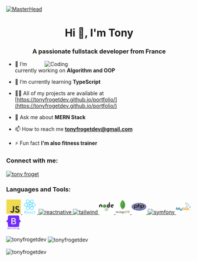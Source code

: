 [![MasterHead](https://repository-images.githubusercontent.com/588181932/e36ec678-7984-4cdd-8e4c-a3932772ff8e)](https://tonyfrogetdev.github.io/portfolio/)


<h1 align="center">Hi 👋, I'm Tony</h1>
<h3 align="center">A passionate fullstack developer from France</h3>

<p align="left"> <img align="right" alt="Coding" width="400" src="https://i.gifer.com/5eKX.gif">

- 🔭 I’m currently working on **Algorithm and OOP**

- 🌱 I’m currently learning **TypeScript**

- 👨‍💻 All of my projects are available at [https://tonyfrogetdev.github.io/portfolio/](https://tonyfrogetdev.github.io/portfolio/)

- 💬 Ask me about **MERN Stack**

- 📫 How to reach me **tonyfrogetdev@gmail.com**

- ⚡ Fun fact **I'm also fitness trainer**

<h3 align="left">Connect with me:</h3>
<p align="left">
<a href="https://linkedin.com/in/tonyfrogetdev/" target="blank"><img align="center" src="https://raw.githubusercontent.com/rahuldkjain/github-profile-readme-generator/master/src/images/icons/Social/linked-in-alt.svg" alt="tony froget" height="30" width="40" /></a>
</p>

<h3 align="left">Languages and Tools:</h3>
<p align="left"> <a href="https://developer.mozilla.org/en-US/docs/Web/JavaScript" target="_blank" rel="noreferrer"> <img src="https://raw.githubusercontent.com/devicons/devicon/master/icons/javascript/javascript-original.svg" alt="javascript" width="40" height="40"/> </a> <a href="https://reactjs.org/" target="_blank" rel="noreferrer"> <img src="https://raw.githubusercontent.com/devicons/devicon/master/icons/react/react-original-wordmark.svg" alt="react" width="40" height="40"/> </a> <a href="https://reactnative.dev/" target="_blank" rel="noreferrer"> <img src="https://reactnative.dev/img/header_logo.svg" alt="reactnative" width="40" height="40"/> </a> <a href="https://tailwindcss.com/" target="_blank" rel="noreferrer"> <img src="https://www.vectorlogo.zone/logos/tailwindcss/tailwindcss-icon.svg" alt="tailwind" width="40" height="40"/>  <a href="https://nodejs.org" target="_blank" rel="noreferrer"> <img src="https://raw.githubusercontent.com/devicons/devicon/master/icons/nodejs/nodejs-original-wordmark.svg" alt="nodejs" width="40" height="40"/> </a>  <a href="https://www.mongodb.com/" target="_blank" rel="noreferrer"> <img src="https://raw.githubusercontent.com/devicons/devicon/master/icons/mongodb/mongodb-original-wordmark.svg" alt="mongodb" width="40" height="40"/> </a>  <a href="https://www.php.net" target="_blank" rel="noreferrer"> <img src="https://raw.githubusercontent.com/devicons/devicon/master/icons/php/php-original.svg" alt="php" width="40" height="40"/> </a>  <a href="https://symfony.com" target="_blank" rel="noreferrer"> <img src="https://symfony.com/logos/symfony_black_03.svg" alt="symfony" width="40" height="40"/> </a> <a href="https://www.mysql.com/" target="_blank" rel="noreferrer"> <img src="https://raw.githubusercontent.com/devicons/devicon/master/icons/mysql/mysql-original-wordmark.svg" alt="mysql" width="40" height="40"/> </a>  <a href="https://getbootstrap.com" target="_blank" rel="noreferrer"> <img src="https://raw.githubusercontent.com/devicons/devicon/master/icons/bootstrap/bootstrap-plain-wordmark.svg" alt="bootstrap" width="40" height="40"/> </a> </p>

<p><img align="left" src="https://github-readme-stats.vercel.app/api/top-langs?username=tonyfrogetdev&show_icons=true&locale=en&layout=compact" alt="tonyfrogetdev" /></p>

<p>&nbsp;<img align="center" src="https://github-readme-stats.vercel.app/api?username=tonyfrogetdev&show_icons=true&locale=en" alt="tonyfrogetdev" /></p>

<p><img align="center" src="https://github-readme-streak-stats.herokuapp.com/?user=tonyfrogetdev&" alt="tonyfrogetdev" /></p>
